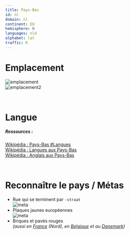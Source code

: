 ```yaml
---
title: Pays-Bas
id: nl
domain: nl
continent: EU
hemisphere: N
languages: nld
alphabet: lat
traffic: R
---
```


# Emplacement

![emplacement](https://upload.wikimedia.org/wikipedia/commons/thumb/4/41/Kingdom_of_the_Netherlands_%28orthographic_projection%29.svg/200px-Kingdom_of_the_Netherlands_%28orthographic_projection%29.svg.png)  
![emplacement2](https://upload.wikimedia.org/wikipedia/commons/thumb/2/27/EU-Netherlands.svg/300px-EU-Netherlands.svg.png)

<br/>

# Langue

##### Ressources :

[Wikipédia : Pays-Bas #Langues](https://fr.wikipedia.org/wiki/Pays-Bas#Langues)  
[Wikipédia : Langues aux Pays-Bas](https://fr.wikipedia.org/wiki/Langues_aux_Pays-Bas)  
[Wikipédia : Anglais aux Pays-Bas](https://fr.wikipedia.org/wiki/Anglais_aux_Pays-Bas)


<br/>

# Reconnaître le pays / Métas

- Rue qui se terminent par `-straat`  
  ![meta](/images/nl_geoguessr2.png)
- Plaques jaunes européennes  
  ![meta](/images/nl_geoguessr.png)
- Briques et pavés rouges  
  *(aussi en [France](/flag/fr) (Nord), en [Belgique](/flag/be) et au [Danemark](/flag/dk))*
